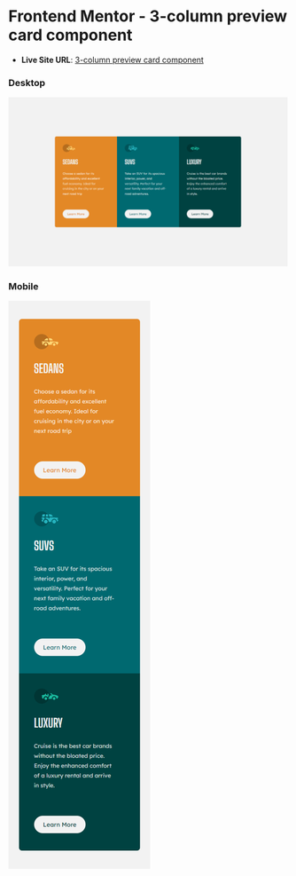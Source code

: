 # Frontend Mentor - 3-column preview card component

- **Live Site URL**: [3-column preview card component](https://03-column-preview-card-component.netlify.app/)

### Desktop

![Design preview for the 3-column preview card component coding challenge](./design/output.png)

### Mobile

![Design preview for the 3-column preview card component coding challenge](./design/output2.png)
